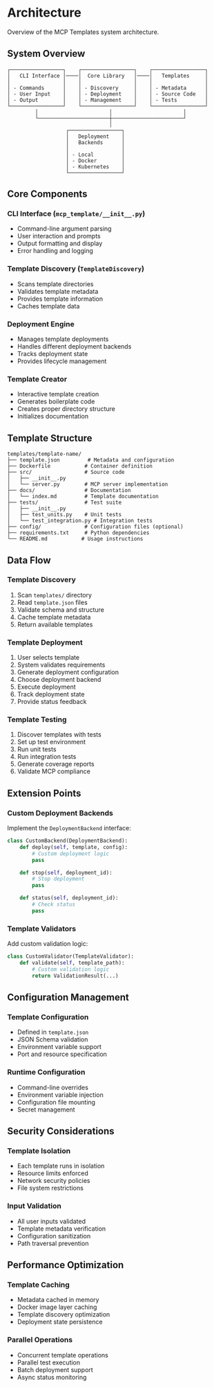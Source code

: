 # Architecture

Overview of the MCP Templates system architecture.

## System Overview

```
┌─────────────────┐    ┌─────────────────┐    ┌─────────────────┐
│   CLI Interface │────│  Core Library   │────│   Templates     │
│                 │    │                 │    │                 │
│ - Commands      │    │ - Discovery     │    │ - Metadata      │
│ - User Input    │    │ - Deployment    │    │ - Source Code   │
│ - Output        │    │ - Management    │    │ - Tests         │
└─────────────────┘    └─────────────────┘    └─────────────────┘
         │                       │                       │
         └───────────────────────┼───────────────────────┘
                                 │
                   ┌─────────────────┐
                   │   Deployment    │
                   │   Backends      │
                   │                 │
                   │ - Local         │
                   │ - Docker        │
                   │ - Kubernetes    │
                   └─────────────────┘
```

## Core Components

### CLI Interface (`mcp_template/__init__.py`)
- Command-line argument parsing
- User interaction and prompts
- Output formatting and display
- Error handling and logging

### Template Discovery (`TemplateDiscovery`)
- Scans template directories
- Validates template metadata
- Provides template information
- Caches template data

### Deployment Engine
- Manages template deployments
- Handles different deployment backends
- Tracks deployment state
- Provides lifecycle management

### Template Creator
- Interactive template creation
- Generates boilerplate code
- Creates proper directory structure
- Initializes documentation

## Template Structure

```
templates/template-name/
├── template.json         # Metadata and configuration
├── Dockerfile           # Container definition
├── src/                 # Source code
│   ├── __init__.py
│   └── server.py        # MCP server implementation
├── docs/                # Documentation
│   └── index.md         # Template documentation
├── tests/               # Test suite
│   ├── __init__.py
│   ├── test_units.py    # Unit tests
│   └── test_integration.py # Integration tests
├── config/              # Configuration files (optional)
├── requirements.txt     # Python dependencies
└── README.md           # Usage instructions
```

## Data Flow

### Template Discovery
1. Scan `templates/` directory
2. Read `template.json` files
3. Validate schema and structure
4. Cache template metadata
5. Return available templates

### Template Deployment
1. User selects template
2. System validates requirements
3. Generate deployment configuration
4. Choose deployment backend
5. Execute deployment
6. Track deployment state
7. Provide status feedback

### Template Testing
1. Discover templates with tests
2. Set up test environment
3. Run unit tests
4. Run integration tests
5. Generate coverage reports
6. Validate MCP compliance

## Extension Points

### Custom Deployment Backends
Implement the `DeploymentBackend` interface:

```python
class CustomBackend(DeploymentBackend):
    def deploy(self, template, config):
        # Custom deployment logic
        pass

    def stop(self, deployment_id):
        # Stop deployment
        pass

    def status(self, deployment_id):
        # Check status
        pass
```

### Template Validators
Add custom validation logic:

```python
class CustomValidator(TemplateValidator):
    def validate(self, template_path):
        # Custom validation logic
        return ValidationResult(...)
```

## Configuration Management

### Template Configuration
- Defined in `template.json`
- JSON Schema validation
- Environment variable support
- Port and resource specification

### Runtime Configuration
- Command-line overrides
- Environment variable injection
- Configuration file mounting
- Secret management

## Security Considerations

### Template Isolation
- Each template runs in isolation
- Resource limits enforced
- Network security policies
- File system restrictions

### Input Validation
- All user inputs validated
- Template metadata verification
- Configuration sanitization
- Path traversal prevention

## Performance Optimization

### Template Caching
- Metadata cached in memory
- Docker image layer caching
- Template discovery optimization
- Deployment state persistence

### Parallel Operations
- Concurrent template operations
- Parallel test execution
- Batch deployment support
- Async status monitoring
